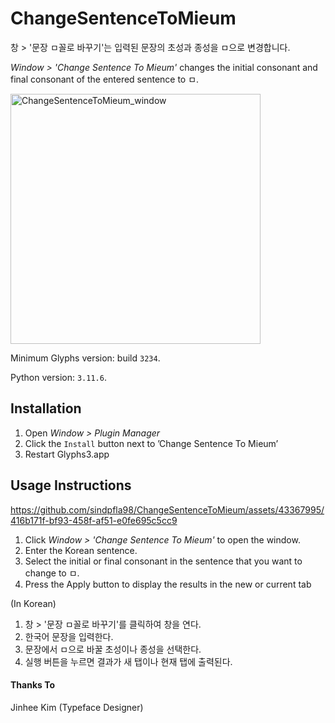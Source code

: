 # ChangeSentenceToMieum
창 > '문장 ㅁ꼴로 바꾸기'는 입력된 문장의 초성과 종성을 ㅁ으로 변경합니다.

*Window > 'Change Sentence To Mieum'* changes the initial consonant and final consonant of the entered sentence to ㅁ.

<img width="400" alt="ChangeSentenceToMieum_window" src="https://github.com/sindpfla98/ChangeSentenceToMieum/assets/43367995/6cdd4b70-c3ed-4cca-b19d-605e6dbaaed9">

Minimum Glyphs version: build `3234`.

Python version: `3.11.6`.

## Installation
1. Open *Window > Plugin Manager*
2. Click the `Install` button next to ’Change Sentence To Mieum’
3. Restart Glyphs3.app

## Usage Instructions
https://github.com/sindpfla98/ChangeSentenceToMieum/assets/43367995/416b171f-bf93-458f-af51-e0fe695c5cc9
1. Click *Window > 'Change Sentence To Mieum'* to open the window.
2. Enter the Korean sentence.
3. Select the initial or final consonant in the sentence that you want to change to ㅁ.
4. Press the Apply button to display the results in the new or current tab

(In Korean)
1. 창 > '문장 ㅁ꼴로 바꾸기'를 클릭하여 창을 연다.
2. 한국어 문장을 입력한다.
3. 문장에서 ㅁ으로 바꿀 초성이나 종성을 선택한다.
4. 실행 버튼을 누르면 결과가 새 탭이나 현재 탭에 출력된다.

#### Thanks To

Jinhee Kim (Typeface Designer)
